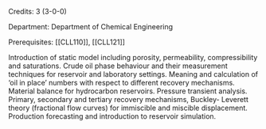 Credits: 3 (3-0-0)

Department: Department of Chemical Engineering

Prerequisites: [[CLL110]], [[CLL121]]

Introduction of static model including porosity, permeability, compressibility and saturations. Crude oil phase behaviour and their measurement techniques for reservoir and laboratory settings. Meaning and calculation of ‘oil in place’ numbers with respect to different recovery mechanisms. Material balance for hydrocarbon reservoirs. Pressure transient analysis. Primary, secondary and tertiary recovery mechanisms, Buckley- Leverett theory (fractional flow curves) for immiscible and miscible displacement. Production forecasting and introduction to reservoir simulation.